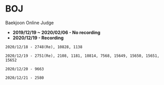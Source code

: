 # BOJ
Baekjoon Online Judge
- **2019/12/19 ~ 2020/02/06 - No recording**
- **2020/12/19 - Recording**

```
2020/12/18 - 2748(Re), 10828, 1138
```
```
2020/12/19 - 2751(Re), 2108, 1181, 10814, 7568, 15649, 15650, 15651, 15652
```
```
2020/12/20 - 9663
```
```
2020/12/21 - 2580
```

